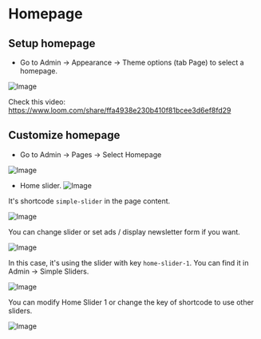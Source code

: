 # Homepage

## Setup homepage
- Go to Admin -> Appearance -> Theme options (tab Page) to select a homepage.

![Image](https://live.staticflickr.com/65535/51715144564_15787a0011_b.jpg)

Check this video: https://www.loom.com/share/ffa4938e230b410f81bcee3d6ef8fd29

## Customize homepage
- Go to Admin -> Pages -> Select Homepage

![Image](https://live.staticflickr.com/65535/51714483681_5c005322db_b.jpg)

- Home slider.
![Image](https://live.staticflickr.com/65535/51713695672_87b2ac807a_b.jpg)
  
It's shortcode `simple-slider` in the page content.

![Image](https://live.staticflickr.com/65535/51714487011_761703cc59_b.jpg)

You can change slider or set ads / display newsletter form if you want.

![Image](https://live.staticflickr.com/65535/51714750823_16870b5fc6_b.jpg)

In this case, it's using the slider with key `home-slider-1`. You can find it in Admin -> Simple Sliders.

![Image](https://live.staticflickr.com/65535/51714489606_a9d4135d7b_b.jpg)

You can modify Home Slider 1 or change the key of shortcode to use other sliders.

![Image](https://live.staticflickr.com/65535/51714754888_5743ba2c02_b.jpg)
